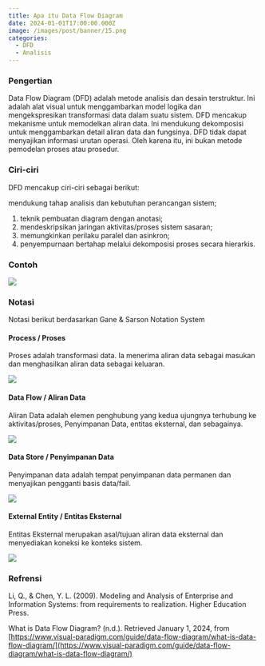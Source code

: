 ```yaml
---
title: Apa itu Data Flow Diagram
date: 2024-01-01T17:00:00.000Z
image: /images/post/banner/15.png
categories:
  - DFD
  - Analisis
---
```


### Pengertian

Data Flow Diagram (DFD) adalah metode analisis dan desain terstruktur. Ini adalah alat visual untuk menggambarkan model logika dan mengekspresikan transformasi data dalam suatu sistem. DFD mencakup mekanisme untuk memodelkan aliran data. Ini mendukung dekomposisi untuk menggambarkan detail aliran data dan fungsinya. DFD tidak dapat menyajikan informasi urutan operasi. Oleh karena itu, ini bukan metode pemodelan proses atau prosedur.

### Ciri-ciri

DFD mencakup ciri-ciri sebagai berikut:

mendukung tahap analisis dan kebutuhan perancangan sistem;

1. teknik pembuatan diagram dengan anotasi;
2. mendeskripsikan jaringan aktivitas/proses sistem sasaran;
3. memungkinkan perilaku paralel dan asinkron;
4. penyempurnaan bertahap melalui dekomposisi proses secara hierarkis.

### Contoh 

![](/images/post/dfd/Gambar2.png)

### Notasi

Notasi berikut berdasarkan Gane & Sarson Notation System

#### Process / Proses

Proses adalah transformasi data. Ia menerima aliran data sebagai masukan dan menghasilkan aliran data sebagai keluaran.

![](/images/post/dfd/Gambar3.png)

#### Data Flow / Aliran Data

Aliran Data adalah elemen penghubung yang kedua ujungnya terhubung ke aktivitas/proses,  Penyimpanan Data, entitas eksternal, dan sebagainya.

![](/images/post/dfd/Gambar4.png)

#### Data Store / Penyimpanan Data

Penyimpanan data adalah tempat penyimpanan data permanen dan menyajikan pengganti basis data/fail.

![](/images/post/dfd/Gambar5.png)

#### External Entity / Entitas Eksternal

Entitas Eksternal merupakan asal/tujuan aliran data eksternal dan menyediakan koneksi ke konteks sistem.

![](/images/post/dfd/Gambar6.png)

   

### Refrensi

Li, Q., & Chen, Y. L. (2009). Modeling and Analysis of Enterprise and Information Systems: from requirements to realization. Higher Education Press.

What is Data Flow Diagram? (n.d.). Retrieved January 1, 2024, from [https://www.visual-paradigm.com/guide/data-flow-diagram/what-is-data-flow-diagram/](https://www.visual-paradigm.com/guide/data-flow-diagram/what-is-data-flow-diagram/)
